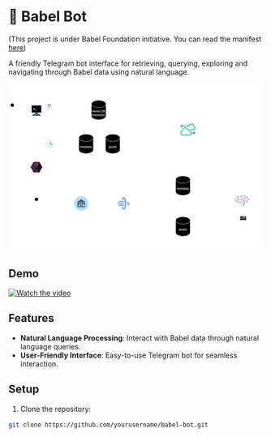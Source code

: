 # 🤖 Babel Bot

(This project is under Babel Foundation initiative. You can read the manifest [here](https://github.com/margostino/babel-foundation))

A friendly Telegram bot interface for retrieving, querying, exploring and navigating through Babel data using natural language.

<p align="center">
  <img src="https://github.com/margostino/babel-foundation/blob/master/assets/babel-architecture.png?raw=true" alt="Babel Foundation Architecture"/>
</p>

## Demo

[![Watch the video](https://img.youtube.com/vi/dkvbfGB1qRE/default.jpg)](https://youtu.be/dkvbfGB1qRE)

## Features

- **Natural Language Processing**: Interact with Babel data through natural language queries.
- **User-Friendly Interface**: Easy-to-use Telegram bot for seamless interaction.

## Setup

1. Clone the repository:

```bash
git clone https://github.com/yourusername/babel-bot.git
